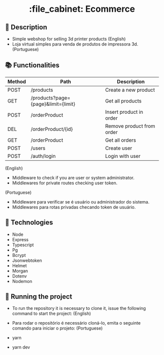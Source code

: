 <h1 align="center">:file_cabinet: Ecommerce </h1>

## :memo: Description
* Simple webshop for selling 3d printer products (English)
* Loja virtual simples para venda de produtos de impressora 3d. (Portuguese)

## :books: Functionalities

| Method | Path           | Description           |
|--------|----------------|-----------------------|
|POST    | /products      | Create a new product  |
|GET     | /products?page={page}&limit={limit} | Get all products |
|POST    | /orderProduct  | Insert product in order |
|DEL     | /orderProduct/{id}  | Remove product from order |
|GET     | /orderProduct  | Get all orders |
|POST    | /users  | Create user |
|POST    | /auth/login  | Login with user |

(English)
* Middleware to check if you are user or system administrator.
* Middlewares for private routes checking user token.

(Portuguese)
* Middleware para verificar se é usuário ou administrador do sistema.
* Middlewares para rotas privadas checando token de usuário.

## :wrench: Technologies
* Node
* Express
* Typescript
* Pg
* Bcrypt
* Jsonwebtoken
* Helmet
* Morgan
* Dotenv
* Nodemon

## :rocket: Running the project
* To run the repository it is necessary to clone it, issue the following command to start the project: (English)
* Para rodar o repositório é necessário cloná-lo, emita o seguinte comando para iniciar o projeto: (Portuguese)

* yarn
* yarn dev



